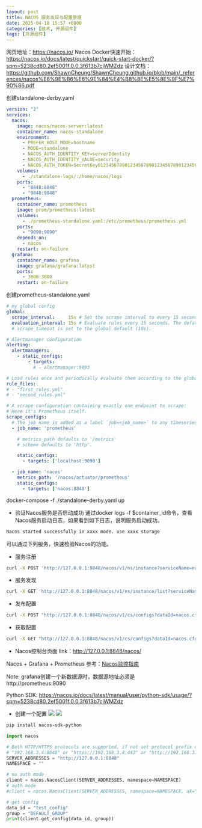 ```yaml
---
layout: post
title: NACOS 服务发现与配置管理
date: 2025-04-18 15:57 +0800
categories: [技术, 开源组件]
tags: [开源组件]
---
```


网页地址：https://nacos.io/
Nacos Docker快速开始：https://nacos.io/docs/latest/quickstart/quick-start-docker/?spm=5238cd80.2ef5001f.0.0.3f613b7cjWMZdz
设计文档：https://github.com/ShawnCheung/ShawnCheung.github.io/blob/main/_references/nacos%E6%9E%B6%E6%9E%84%E4%B8%8E%E5%8E%9F%E7%90%86.pdf

创建standalone-derby.yaml
```yaml
version: "2"
services:
  nacos:
    image: nacos/nacos-server:latest
    container_name: nacos-standalone
    environment:
      - PREFER_HOST_MODE=hostname
      - MODE=standalone
      - NACOS_AUTH_IDENTITY_KEY=serverIdentity
      - NACOS_AUTH_IDENTITY_VALUE=security
      - NACOS_AUTH_TOKEN=SecretKey012345678901234567890123456789012345678901234567890123456789
    volumes:
      - ./standalone-logs/:/home/nacos/logs
    ports:
      - "8848:8848"
      - "9848:9848"
  prometheus:
    container_name: prometheus
    image: prom/prometheus:latest
    volumes:
      - ./prometheus-standalone.yaml:/etc/prometheus/prometheus.yml
    ports:
      - "9090:9090"
    depends_on:
      - nacos
    restart: on-failure
  grafana:
    container_name: grafana
    image: grafana/grafana:latest
    ports:
      - 3000:3000
    restart: on-failure
```

创建prometheus-standalone.yaml
```yaml
# my global config
global:
  scrape_interval:     15s # Set the scrape interval to every 15 seconds. Default is every 1 minute.
  evaluation_interval: 15s # Evaluate rules every 15 seconds. The default is every 1 minute.
  # scrape_timeout is set to the global default (10s).

# Alertmanager configuration
alerting:
  alertmanagers:
    - static_configs:
        - targets:
          # - alertmanager:9093

# Load rules once and periodically evaluate them according to the global 'evaluation_interval'.
rule_files:
# - "first_rules.yml"
# - "second_rules.yml"

# A scrape configuration containing exactly one endpoint to scrape:
# Here it's Prometheus itself.
scrape_configs:
  # The job name is added as a label `job=<job_name>` to any timeseries scraped from this config.
  - job_name: 'prometheus'

    # metrics_path defaults to '/metrics'
    # scheme defaults to 'http'.

    static_configs:
      - targets: ['localhost:9090']

  - job_name: 'nacos'
    metrics_path: '/nacos/actuator/prometheus'
    static_configs:
      - targets: ['nacos:8848']
```

docker-compose -f ./standalone-derby.yaml up


* 验证Nacos服务是否启动成功
通过docker logs -f $container_id命令，查看Nacos服务启动日志，如果看到如下日志，说明服务启动成功。
```bash
Nacos started successfully in xxxx mode. use xxxx storage
```
可以通过下列服务，快速检验Nacos的功能。

* 服务注册
```bash
curl -X POST 'http://127.0.0.1:8848/nacos/v1/ns/instance?serviceName=nacos.naming.serviceName&ip=20.18.7.10&port=8080'
```
* 服务发现
```bash
curl -X GET 'http://127.0.0.1:8848/nacos/v1/ns/instance/list?serviceName=nacos.naming.serviceName'
```
* 发布配置
```bash
curl -X POST "http://127.0.0.1:8848/nacos/v1/cs/configs?dataId=nacos.cfg.dataId&group=test&content=helloWorld"
```
* 获取配置
```bash
curl -X GET "http://127.0.0.1:8848/nacos/v1/cs/configs?dataId=nacos.cfg.dataId&group=test"
```
* Nacos控制台页面
link：http://127.0.0.1:8848/nacos/

Nacos + Grafana + Prometheus
参考：[Nacos监控指南](https://nacos.io/docs/latest/guide/admin/monitor-guide/?spm=5238cd80.2ef5001f.0.0.3f613b7cjWMZdz)

Note: grafana创建一个新数据源时，数据源地址必须是 http://prometheus:9090


Python SDK: https://nacos.io/docs/latest/manual/user/python-sdk/usage/?spm=5238cd80.2ef5001f.0.0.3f613b7cjWMZdz


* 创建一个配置
![](https://raw.githubusercontent.com/ShawnCheung/MyPic/img/img/202504181651653.png)
![](https://raw.githubusercontent.com/ShawnCheung/MyPic/img/img/202504181707525.png)

```bash
pip install nacos-sdk-python
```

```python
import nacos

# Both HTTP/HTTPS protocols are supported, if not set protocol prefix default is HTTP, and HTTPS with no ssl check(verify=False)
# "192.168.3.4:8848" or "https://192.168.3.4:443" or "http://192.168.3.4:8848,192.168.3.5:8848" or "https://192.168.3.4:443,https://192.168.3.5:443"
SERVER_ADDRESSES = "http://127.0.0.1:8848"
NAMESPACE = ""

# no auth mode
client = nacos.NacosClient(SERVER_ADDRESSES, namespace=NAMESPACE)
# auth mode
#client = nacos.NacosClient(SERVER_ADDRESSES, namespace=NAMESPACE, ak="{ak}", sk="{sk}")

# get config
data_id = "test_config"
group = "DEFAULT_GROUP"
print(client.get_config(data_id, group))
```
